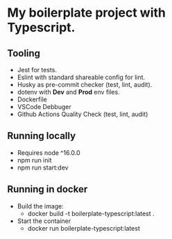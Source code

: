 # My boilerplate project with Typescript.

## Tooling
- Jest for tests.
- Eslint with standard shareable config for lint.
- Husky as pre-commit checker (test, lint, audit).
- dotenv with **Dev** and **Prod** env files.
- Dockerfile
- VSCode Debbuger
- Github Actions Quality Check (test, lint, audit)

## Running locally
- Requires node ^16.0.0
- npm run init
- npm run start:dev

## Running in docker
- Build the image:
    - docker build -t boilerplate-typescript:latest .
- Start the container
    - docker run boilerplate-typescript:latest
